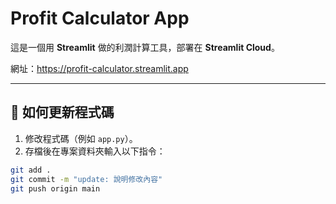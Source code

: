 # Profit Calculator App

這是一個用 **Streamlit** 做的利潤計算工具，部署在 **Streamlit Cloud**。

網址：https://profit-calculator.streamlit.app

---

## 🚀 如何更新程式碼

1. 修改程式碼（例如 `app.py`）。
2. 存檔後在專案資料夾輸入以下指令：

```bash
git add .
git commit -m "update: 說明修改內容"
git push origin main
